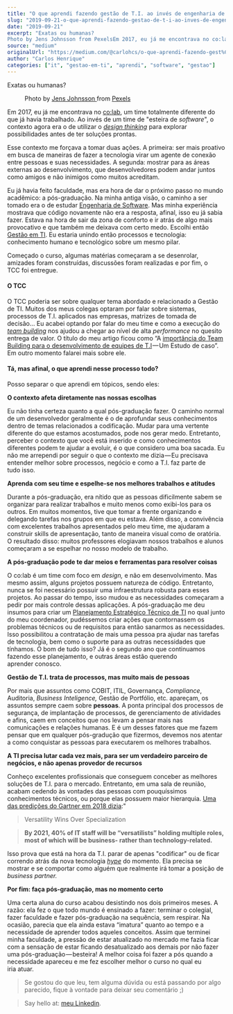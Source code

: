 ```yaml
---
title: "O que aprendi fazendo gestão de T.I. ao invés de engenharia de software"
slug: "2019-09-21-o-que-aprendi-fazendo-gestao-de-t-i-ao-inves-de-engenharia-de-software-460a9d94f6c2"
date: "2019-09-21"
excerpt: "Exatas ou humanas?
Photo by Jens Johnsson from PexelsEm 2017, eu já me encontrava no co:lab, um time totalmente diferente do que já havia trabalhado. Ao invés de um time de \"esteira de software\", o co..."
source: "medium"
originalUrl: "https://medium.com/@carlohcs/o-que-aprendi-fazendo-gest%C3%A3o-de-t-i-ao-inv%C3%A9s-de-engenharia-de-software-460a9d94f6c2?source=rss-3ad5ddeda9f9------2"
author: "Carlos Henrique"
categories: ["it", "gestao-em-ti", "aprendi", "software", "gestao"]
---
```


<p>Exatas ou&nbsp;humanas?</p>
<figure><img alt="" src="/static/img/blog/img-1751412821726-j2jj1cbg1.jpg" data-original-src="https://cdn-images-1.medium.com/max/1024/1*Ws3HHaFTkfdTWfg7qF6OfA.jpeg"><figcaption>Photo by <a href="https://www.pexels.com/@jens-johnsson-14223?utm_content=attributionCopyText&amp;utm_medium=referral&amp;utm_source=pexels">Jens Johnsson </a>from&nbsp;<a href="https://www.pexels.com/photo/mountains-nature-arrow-guide-66100/?utm_content=attributionCopyText&amp;utm_medium=referral&amp;utm_source=pexels">Pexels</a></figcaption></figure><p>Em 2017, eu já me encontrava no <a href="https://medium.com/revista-co-lab">co:lab</a>, um time totalmente diferente do que já havia trabalhado. Ao invés de um time de "esteira de <em>software</em>", o contexto agora era o de utilizar o <a href="https://endeavor.org.br/tecnologia/design-thinking-inovacao/"><em>design thinking</em></a> para explorar possibilidades antes de ter soluções&nbsp;prontas.</p>
<p>Esse contexto me forçava a tomar duas ações. A primeira: ser mais proativo em busca de maneiras de fazer a tecnologia virar um agente de conexão entre pessoas e suas necessidades. A segunda: mostrar para as áreas externas ao desenvolvimento, que desenvolvedores podem andar juntos como amigos e não inimigos como muitos acreditam.</p>
<p>Eu já havia feito faculdade, mas era hora de dar o próximo passo no mundo acadêmico: a pós-graduação. Na minha antiga visão, o caminho a ser tomado era o de estudar <a href="https://www.impacta.edu.br/pos/engenharia-de-software">Engenharia de Software</a>. Mas minha experiência mostrava que código novamente não era a resposta, afinal, isso eu já sabia fazer. Estava na hora de sair da zona de conforto e ir atrás de algo mais provocativo e que também me deixava com certo medo. Escolhi então <a href="https://www.impacta.edu.br/graduacoes/gestao-da-tecnologia-da-informacao">Gestão em TI</a>. Eu estaria unindo então processos e tecnologia: conhecimento humano e tecnológico sobre um mesmo&nbsp;pilar.</p>
<p>Começado o curso, algumas matérias começaram a&nbsp;se&nbsp;desenrolar, amizades foram construídas, discussões foram realizadas e por fim, o TCC&nbsp;foi&nbsp;entregue.</p>
<h4><strong>O TCC</strong></h4>
<p>O TCC poderia ser sobre qualquer tema abordado e relacionado a Gestão de TI. Muitos dos meus colegas optaram por falar sobre sistemas, processos de T.I. aplicados nas empresas, matrizes de tomada de decisão… Eu acabei optando por falar do meu time e como a execução do <a href="https://www.ohub.com.br/ideias/team-building-o-que-e/"><em>team building</em></a> nos ajudou a chegar ao nível de alta <em>performance</em> no quesito entrega de valor. O título do meu artigo ficou como “A <a href="https://drive.google.com/file/d/1SV5MvFJ3q2fqAgOC_FNdvo_YnLoXWiEu/view?usp=sharing">importância do Team Building para o desenvolvimento de equipes de T.I</a> — Um Estudo de caso”. Em outro momento falarei mais sobre&nbsp;ele.</p>
<h4><strong>Tá, mas afinal, o que aprendi nesse processo&nbsp;todo?</strong></h4>
<p>Posso separar o que aprendi em tópicos, sendo&nbsp;eles:</p>
<p><strong>O contexto afeta diretamente nas nossas&nbsp;escolhas</strong></p>
<p>Eu não tinha certeza quanto a qual pós-graduação fazer. O caminho normal de um desenvolvedor geralmente é o de aprofundar seus conhecimentos dentro de temas relacionados a codificação. Mudar para uma vertente diferente do que estamos acostumados, pode nos gerar medo. Entretanto, perceber o contexto que você está inserido e como conhecimentos diferentes podem te ajudar a evoluir, é o que considero uma boa sacada. Eu não me arrependi por seguir o que o contexto me dizia — Eu precisava entender melhor sobre processos, negócio e como a T.I. faz parte de tudo&nbsp;isso.</p>
<p><strong>Aprenda com seu time e espelhe-se nos melhores trabalhos e&nbsp;atitudes</strong></p>
<p>Durante a pós-graduação, era nítido que as pessoas dificilmente sabem se organizar para realizar trabalhos e muito menos como exibi-los para os outros. Em muitos momentos, tive que tomar a frente organizando e delegando tarefas nos grupos em que eu estava. Além disso, a convivência com excelentes trabalhos apresentados pelo meu time, me ajudaram a construir skills de apresentação, tanto de maneira visual como de oratória. O resultado disso: muitos professores elogiavam nossos trabalhos e alunos começaram a se espelhar no nosso modelo de trabalho.</p>
<p><strong>A pós-graduação pode te dar meios e ferramentas para resolver&nbsp;coisas</strong></p>
<p>O co:lab é um time com foco em <em>design, </em>e não em desenvolvimento. Mas mesmo assim, alguns projetos possuem natureza de código. Entretanto, nunca se foi necessário possuir uma infraestrutura robusta para esses projetos. Ao passar do tempo, isso mudou e as necessidades começaram a pedir por mais controle dessas aplicações. A pós-graduação me deu insumos para criar um <a href="https://blog.tecjump.com.br/como-e-por-que-fazer-planejamento-estrategico-em-ti/">Planejamento Estratégico Técnico de TI</a> no qual junto do meu coordenador, pudéssemos criar ações que contornassem os problemas técnicos ou de requisitos para então sanarmos as necessidades. Isso possibilitou a contratação de mais uma pessoa pra ajudar nas tarefas de tecnologia, bem como o suporte para as outras necessidades que tínhamos. O bom de tudo isso? Já é o segundo ano que continuamos fazendo esse planejamento, e outras áreas estão querendo aprender&nbsp;conosco.</p>
<p><strong>Gestão de T.I. trata de processos, mas muito mais de&nbsp;pessoas</strong></p>
<p>Por mais que assuntos como COBIT, ITIL, Governança, <em>Compliance</em>, Auditoria, <em>Business</em> <em>Inteligence, </em>Gestão de<em> </em>Portfólio, etc. apareçam, os assuntos sempre caem sobre <strong>pessoas</strong>. A ponta principal dos processos de segurança, de implantação de processos, de gerenciamento de atividades e afins, caem em conceitos que nos levam a pensar mais nas comunicações e relações humanas. E é um desses fatores que me fazem pensar que em qualquer pós-gradução que fizermos, devemos nos atentar a como conquistar as pessoas para executarem os melhores trabalhos.</p>
<p><strong>A TI precisa lutar cada vez mais, para ser um verdadeiro parceiro de negócios, e não apenas provedor de&nbsp;recursos</strong></p>
<p>Conheço excelentes profissionais que conseguem conceber as melhores soluções de T.I. para o mercado. Entretanto, em uma sala de reunião, acabam cedendo às vontades das pessoas com pouquíssimos conhecimentos técnicos, ou porque elas possuem maior hierarquia. <a href="https://www.gartner.com/smarterwithgartner/gartner-top-strategic-predictions-for-2018-and-beyond/">Uma das predições do Gartner em 2018&nbsp;dizia</a>:"</p>
<blockquote>Versatility Wins Over Specialization</blockquote>
<blockquote><strong>By 2021, 40% of IT staff will be “versatilists” holding multiple roles, most of which will be business- rather than technology-related.</strong></blockquote>
<p>Isso prova que está na hora da T.I. parar de apenas "codificar" ou de ficar correndo atrás da nova tecnologia <a href="https://canaltech.com.br/inovacao/o-ciclo-de-hype-das-tecnologias-emergentes/"><em>hype</em></a> do momento. Ela precisa se mostrar e se comportar como alguém que realmente irá tomar a posição de <em>business&nbsp;partner.</em></p>
<p><strong>Por fim: faça pós-graduação, mas no momento&nbsp;certo</strong></p>
<p>Uma certa aluna do curso acabou desistindo nos dois primeiros meses. A razão: ela fez o que todo mundo é ensinado a fazer: terminar o colegial, fazer faculdade e fazer pós-graduação na sequência, sem respirar. Na ocasião, parecia que ela ainda estava “imatura” quanto ao tempo e a necessidade de aprender todos aqueles conceitos. Assim que terminei minha faculdade, a pressão de estar atualizado no mercado me fazia ficar com a sensação de estar ficando desatualizado aos demais por não fazer uma pós-graduação — besteira! A melhor coisa foi fazer a pós quando a necessidade apareceu e me fez escolher melhor o curso no qual eu iria&nbsp;atuar.</p>
<blockquote>Se gostou do que leu, tem alguma dúvida ou está passando por algo parecido, fique à vontade para deixar seu comentário&nbsp;;)</blockquote>
<blockquote>Say hello at: <a href="http://linkedin.com/in/carlohcs?source=post_page---------------------------">meu Linkedin</a>.</blockquote>
<img src="/static/img/blog/img-1751412821727-36kymgvxr.jpg" width="1" height="1" alt="" data-original-src="https://medium.com/_/stat?event=post.clientViewed&amp;referrerSource=full_rss&amp;postId=460a9d94f6c2">
